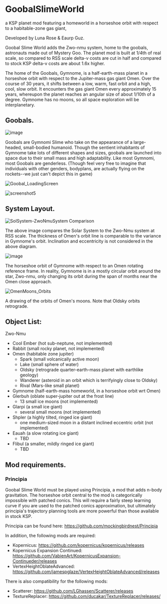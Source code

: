 # GoobalSlimeWorld
a KSP planet mod featuring a homeworld in a horseshoe orbit with respect to a habitable-zone gas giant, 

Developed by Luna Rose & Eaurp Guz.

Goobal Slime World adds the Zwo-nmu system, home to the goobals, astronauts made out of Mystery Goo. The planet mod is built at 1/4th of real scale, so compared to RSS scale delta-v costs are cut in half and compared to stock KSP delta-v costs are about 1.6x higher.

The home of the Goobals, Gymnome, is a half-earth-mass planet in a horseshoe orbit with respect to the Jupiter-mass gas giant Omen. Over the course of 30 years, it shifts between a low, warm, fast orbit and a high, cool, slow orbit. It encounters the gas giant Omen every approximately 15 years, whereupon the planet reaches an angular size of about 1/10th of a degree. Gymnome has no moons, so all space exploration will be interplanetary.

## Goobals.

![image](https://github.com/user-attachments/assets/1a634c0c-1daf-4ef9-b2b3-97d8b0767709)


Goobals are Gymnomi Slime who take on the appearance of a large-headed, small-bodied humanoid. Though the sentient inhabitants of Gymnome take lots of different shapes and sizes, goobals are launched into space due to their small mass and high adaptability. Like most Gymnomi, most Goobals are genderless. (Though feel very free to imagine that individuals with other genders, bodyplans, are actually flying on the rockets--we just can't depict this in game)

![Goobal_LoadingScreen](https://github.com/user-attachments/assets/0dedfb70-e2bd-4ff3-afe1-8839c5865826)

![screenshot5](https://github.com/user-attachments/assets/673a0453-ec29-4e0c-be96-fbc9ab3f599b)


## System Layout.
![SolSystem-ZwoNmuSystem Comparison](https://github.com/user-attachments/assets/b9af3fda-3802-46bd-893d-260346882201)

The above image compares the Solar System to the Zwo-Nmu system at RSS scale. The thickness of Omen's orbit line is comparable to the variance in Gymnome's orbit. Inclination and eccentricity is not considered in the above diagram.

![image](https://github.com/user-attachments/assets/15058139-6656-4b02-9943-2fd81932fbae)

The horseshoe orbit of Gymnome with respect to an Omen rotating reference frame. In reality, Gymnome is in a mostly circular orbit around the star, Zwo-nmu, only changing its orbit during the span of months near the Omen close approach.

![OmenMoons_Orbits](https://github.com/user-attachments/assets/997e595c-4af6-46a7-8967-4077cab519a2)

A drawing of the orbits of Omen's moons. Note that Oldsky orbits retrograde.


## Object List:
Zwo-Nmu
* Cool Ember (hot sub-neptune, not implemented)
* Rabbit (small rocky planet, not implemented)
* Omen (habitable zone jupiter)
    * Spark (small volcanically active moon)
    * Lake (small sphere of water)
    * Oldsky (retrograde quarter-earth-mass planet with earthlike geology)
    * Wanderer (asteroid in an orbit which is terrifyingly close to Oldsky)
    * Rival (Mars-like small planet)
* Gymnome (half-earth-mass homeworld, in a horseshoe orbit wrt Omen)
* Glerbuh (oblate super-jupiter out at the frost line)
     * 13 small ice moons (not implemented)
* Glarpi (a small ice giant)
     * several small moons (not implemented)
* Shpler (a highly tilted, ringed ice giant)
     * one medium-sized moon in a distant inclined eccentric orbit (not implemented)
* Eauah (a slow rotating ice giant)
     * TBD  
* Flibul (a smaller, mildly ringed ice giant)
    * TBD



## Mod requirements.

### Principia
Goobal Slime World must be played using Principia, a mod that adds n-body gravitation. The horseshoe orbit central to the mod is categorically impossible with patched conics. This will require a fairly steep learning curve if you are used to the patched conics approximation, but ultimately principia's trajectory planning tools are more powerful than those available in stock KSP.

Principia can be found here: https://github.com/mockingbirdnest/Principia

In addition, the following mods are required:
* Kopernicus: https://github.com/kopernicus/kopernicus/releases
* Kopernicus Expansion Continued: https://github.com/VabienArt/KopernicusExpansion-Continueder/releases
* VertexHeightOblateAdvanced: https://github.com/jamespglaze/VertexHeightOblateAdvanced/releases

There is also compatibility for the following mods:
* Scatterer: https://github.com/LGhassen/Scatterer/releases
* TextureReplacer: https://github.com/ducakar/TextureReplacer/releases/

